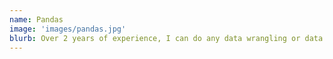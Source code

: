 ```yaml
---
name: Pandas
image: 'images/pandas.jpg'
blurb: Over 2 years of experience, I can do any data wrangling or data analysis task.
---
```

